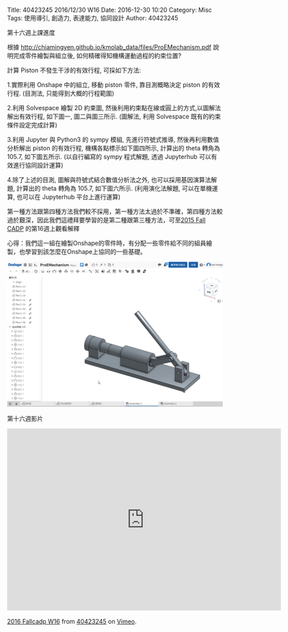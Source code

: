 Title: 40423245 2016/12/30 W16
Date: 2016-12-30 10:20
Category: Misc
Tags: 使用導引, 創造力, 表達能力, 協同設計
Author: 40423245

第十六週上課進度

根據 <a href="http://chiamingyen.github.io/kmolab_data/files/ProEMechanism.pdf">http://chiamingyen.github.io/kmolab_data/files/ProEMechanism.pdf</a> 說明完成零件繪製與組立後,  如何精確得知機構運動過程的約束位置?

計算 Piston 不發生干涉的有效行程, 可採如下方法:

1.實際利用 Onshape 中的組立, 移動 piston 零件, 靠目測概略決定 piston 的有效行程. (目測法, 只能得到大概的行程範圍)

2.利用 Solvespace 繪製 2D 約束圖, 然後利用約束點在線或圓上的方式,以圖解法解出有效行程, 如下圖一, 圖二與圖三所示. (圖解法, 利用 Solvespace 既有的約束條件設定完成計算)
 
3.利用 Jupyter 與 Python3 的 sympy 模組, 先進行符號式推導, 然後再利用數值分析解出 piston 的有效行程, 機構各點標示如下圖四所示, 計算出的 theta 轉角為 105.7, 如下圖五所示. (以自行編寫的 sympy 程式解題, 透過 Jupyterhub 可以有效進行協同設計運算)

4.除了上述的目測, 圖解與符號式結合數值分析法之外, 也可以採用基因演算法解題, 計算出的 theta 轉角為 105.7, 如下圖六所示. (利用演化法解題, 可以在單機運算, 也可以在 Jupyterhub 平台上進行運算)

第一種方法跟第四種方法我們較不採用，第一種方法太過於不準確，第四種方法較過於艱深，因此我們這禮拜要學習的是第二種跟第三種方法，可至<a href="https://chiamingyen.github.io/kmolab/blog/2015-fall-cadp-w16.html">2015 Fall CADP</a> 的第16週上觀看解釋

心得：我們這一組在繪製Onshape的零件時，有分配一些零件給不同的組員繪製，也學習到該怎麼在Onshape上協同的一些基礎。

<img src="./../data//W16/W16_Onshape_ass.png" width="800" />

第十六週影片
<iframe src="https://player.vimeo.com/video/198180953" width="640" height="425" frameborder="0" webkitallowfullscreen mozallowfullscreen allowfullscreen></iframe>
<p><a href="https://vimeo.com/198180953">2016 Fallcadp W16</a> from <a href="https://vimeo.com/user47996237">40423245</a> on <a href="https://vimeo.com">Vimeo</a>.</p>




